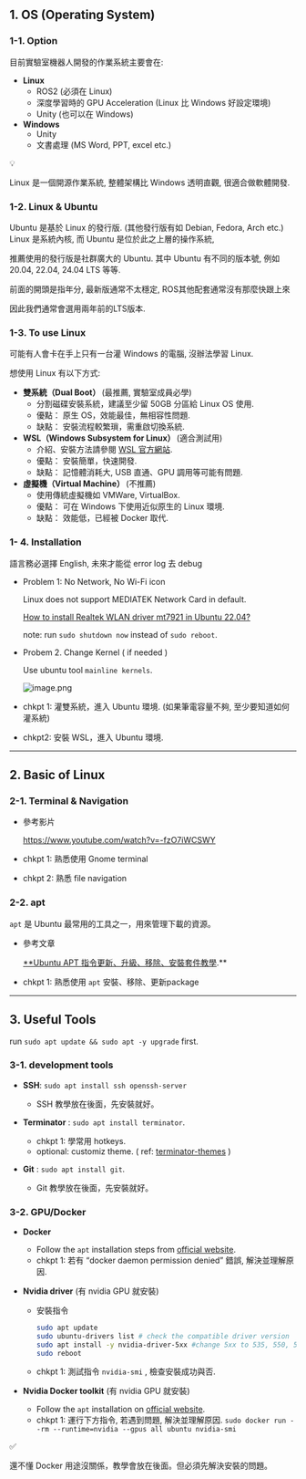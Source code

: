 ## 1. OS (Operating System)

### 1-1. Option

目前實驗室機器人開發的作業系統主要會在:

- **Linux**
    - ROS2 (必須在 Linux)
    - 深度學習時的 GPU Acceleration (Linux 比 Windows 好設定環境)
    - Unity (也可以在 Windows)
- **Windows**
    - Unity
    - 文書處理 (MS Word, PPT, excel etc.)
    

<aside>
💡

Linux 是一個開源作業系統, 整體架構比 Windows 透明直觀, 很適合做軟體開發.

</aside>

### 1-2. Linux & Ubuntu

Ubuntu 是基於 Linux 的發行版. (其他發行版有如 Debian, Fedora, Arch etc.)
Linux 是系統內核, 而 Ubuntu 是位於此之上層的操作系統, 

推薦使用的發行版是社群廣大的 Ubuntu.
其中 Ubuntu 有不同的版本號, 例如 20.04, 22.04, 24.04 LTS 等等.

前面的開頭是指年分, 最新版通常不太穩定,
ROS其他配套通常沒有那麼快跟上來

因此我們通常會選用兩年前的LTS版本. 

### 1-3. To use Linux

可能有人會卡在手上只有一台灌 Windows 的電腦, 沒辦法學習 Linux.

想使用 Linux 有以下方式:

- **雙系統（Dual Boot）** (最推薦, 實驗室成員必學)
    - 分割磁碟安裝系統，建議至少留 50GB 分區給 Linux OS 使用.
    - 優點： 原生 OS，效能最佳，無相容性問題.
    - 缺點： 安裝流程較繁瑣，需重啟切換系統.
- **WSL（Windows Subsystem for Linux）** (適合測試用)
    - 介紹、安裝方法請參閱 [WSL 官方網站](https://learn.microsoft.com/zh-tw/windows/wsl/).
    - 優點： 安裝簡單，快速開發.
    - 缺點： 記憶體消耗大, USB 直通、GPU 調用等可能有問題.
- **虛擬機（Virtual Machine）** (不推薦)
    - 使用傳統虛擬機如 VMWare, VirtualBox.
    - 優點： 可在 Windows 下使用近似原生的 Linux 環境.
    - 缺點： 效能低，已經被 Docker 取代.

### 1- 4. Installation

語言務必選擇 English, 未來才能從 error log 去 debug

- Problem 1: No Network, No Wi-Fi icon
    
    Linux does not support MEDIATEK Network Card in default.
    
    [How to install Realtek WLAN driver mt7921 in Ubuntu 22.04?](https://askubuntu.com/questions/1464480/how-to-install-realtek-wlan-driver-mt7921-in-ubuntu-22-04)
    
    note: run `sudo shutdown now` instead of `sudo reboot`.
    
- Probem 2. Change Kernel ( if needed )
    
    Use ubuntu tool `mainline kernels`.
    
    ![image.png](https://prod-files-secure.s3.us-west-2.amazonaws.com/850cf3ad-dc94-4a1d-bc3f-7cb537c9851b/a50d65f1-058f-455e-a9f1-0ec2b5ed9407/image.png)
    

- chkpt 1: 灌雙系統，進入 Ubuntu 環境. (如果筆電容量不夠, 至少要知道如何灌系統)
- chkpt2: 安裝 WSL，進入 Ubuntu 環境.

---

## 2. Basic of Linux

### 2-1. Terminal & Navigation

- 參考影片
    
    https://www.youtube.com/watch?v=-fzO7iWCSWY
    
- chkpt 1:  熟悉使用 Gnome terminal
- chkpt 2:  熟悉 file navigation

### 2-2. apt

`apt` 是 Ubuntu 最常用的工具之一，用來管理下載的資源。

- 參考文章
    
     [**Ubuntu APT 指令更新、升級、移除、安裝套件教學](https://www.tokfun.net/os/linux/install-remove-linux-software-using-apt-command/).**
    

- chkpt 1: 熟悉使用 `apt` 安裝、移除、更新package

---

## 3. Useful Tools

run `sudo apt update && sudo apt -y upgrade` first.  

### 3-1. development tools

- **SSH**: `sudo apt install ssh openssh-server`
    - SSH 教學放在後面，先安裝就好。
    
- **Terminator** : `sudo apt install terminator`.
    - chkpt 1: 學常用 hotkeys.
    - optional: customiz theme. ( ref: [terminator-themes](https://github.com/EliverLara/terminator-themes) )
        
        
- **Git** : `sudo apt install git`.
    - Git 教學放在後面，先安裝就好。

### 3-2. GPU/Docker

- **Docker**
    - Follow the `apt` installation steps from [official website](https://docs.docker.com/engine/install/ubuntu/).
    - chkpt 1: 若有 “docker daemon permission denied” 錯誤, 解決並理解原因.
        
        
- **Nvidia driver** (有 nvidia GPU 就安裝)
    - 安裝指令
        
        ```bash
        sudo apt update
        sudo ubuntu-drivers list # check the compatible driver version
        sudo apt install -y nvidia-driver-5xx #change 5xx to 535, 550, 555 …
        sudo reboot
        ```
        
    - chkpt 1: 測試指令 `nvidia-smi` , 檢查安裝成功與否.
        
        
- **Nvidia Docker toolkit** (有 nvidia GPU 就安裝)
    - Follow the `apt` installation on [official website](https://docs.nvidia.com/datacenter/cloud-native/container-toolkit/latest/install-guide.html).
    - chkpt 1: 運行下方指令, 若遇到問題,  解決並理解原因.
    `sudo docker run --rm --runtime=nvidia --gpus all ubuntu nvidia-smi`

<aside>
✅

還不懂 Docker 用途沒關係，教學會放在後面。但必須先解決安裝的問題。

</aside>